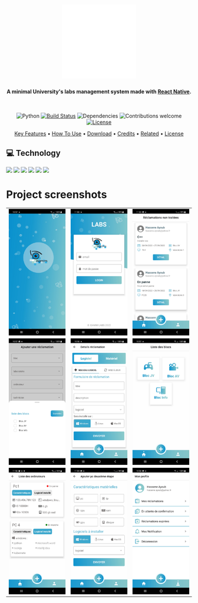 <h1 align="center">
  <br/>
  <img src="./src/assets/bootsplash_logo@1,5x.png" alt="IsammLabs" width="200"/></a>
  <h4 align="center">A minimal University's labs management system made with <a href="https://reactnative.dev/" target="_blank">React Native</a>.</h4>
  <br/>
</h1>
<div align="center">


![Python](https://img.shields.io/badge/React--native-0.69.2-orange)
[![Build Status](https://travis-ci.org/anfederico/clairvoyant.svg?branch=master)](https://travis-ci.org/anfederico/clairvoyant)
![Dependencies](https://img.shields.io/badge/dependencies-up%20to%20date-brightgreen.svg)
![Contributions welcome](https://img.shields.io/badge/contributions-welcome-orange.svg)
[![License](https://img.shields.io/badge/license-MIT-blue.svg)](https://opensource.org/licenses/MIT)
</div>

<p align="center">
  <a href="#key-features">Key Features</a> •
  <a href="#how-to-use">How To Use</a> •
  <a href="#download">Download</a> •
  <a href="#credits">Credits</a> •
  <a href="#related">Related</a> •
  <a href="#license">License</a>
</p>

## 💻 Technology

<p align="left">
  <img src="https://img.shields.io/badge/React_Native-20232A?style=for-the-badge&logo=react&logoColor=61DAFB" />
      <img src="https://img.shields.io/badge/JavaScript-323330?style=for-the-badge&logo=javascript&logoColor=F7DF1E" />
    <img src="https://img.shields.io/badge/node.js-6DA55F?style=for-the-badge&logo=node.js&logoColor=white" />
    <img src="https://img.shields.io/badge/express-%23000.svg?style=for-the-badge&logo=express&logoColor=white" />
    <img src="https://img.shields.io/badge/heroku-%23430098.svg?style=for-the-badge&logo=heroku&logoColor=white" />
    <img src="https://img.shields.io/badge/firebase cloud messaging-%23ED8B00.svg?style=for-the-badge&logo=firebase&logoColor=white" />
</p>


# Project screenshots


| | | |
|:-------------------------:|:-------------------------:|:-------------------------:|
|<img width="200" alt="splashscreen" src="./screenshots/s1.jpg"> |  <img width="200" alt="login screen" src="./screenshots/s6.jpg">|<img width="200" alt="unprocessed claims screen" src="./screenshots/s7.jpg">|
|<img width="200" alt="add claim form (first step)" src="./screenshots/s3.jpg">  |  <img width="200" alt="add claim form (second step)" src="./screenshots/s4.jpg">|<img width="200" alt="all ISAMM blocs screen" src="./screenshots/s2.jpg">|
|<img width="200" alt="show computers stats" src="./screenshots/s9.jpg">  |  <img width="200" alt="add computer form" src="./screenshots/s8.jpg">|<img width="200" alt="teacher profile screen" src="./screenshots/s5.jpg">|
